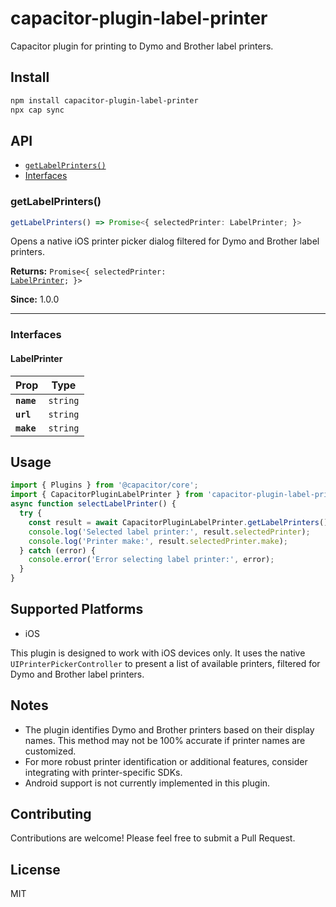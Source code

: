 # capacitor-plugin-label-printer

Capacitor plugin for printing to Dymo and Brother label printers.

## Install

```bash
npm install capacitor-plugin-label-printer
npx cap sync
```

## API

<docgen-index>

* [`getLabelPrinters()`](#getlabelprinters)
* [Interfaces](#interfaces)

</docgen-index>

<docgen-api>
<!--Update the source file JSDoc comments and rerun docgen to update the docs below-->

### getLabelPrinters()

```typescript
getLabelPrinters() => Promise<{ selectedPrinter: LabelPrinter; }>
```


Opens a native iOS printer picker dialog filtered for Dymo and Brother label printers.

**Returns:** <code>Promise&lt;{ selectedPrinter: <a href="#labelprinter">LabelPrinter</a>; }&gt;</code>

**Since:** 1.0.0

--------------------


### Interfaces


#### LabelPrinter

| Prop         | Type                |
| ------------ | ------------------- |
| **`name`**   | <code>string</code> |
| **`url`**    | <code>string</code> |
| **`make`**   | <code>string</code> |


</docgen-api>

## Usage

```typescript
import { Plugins } from '@capacitor/core';
import { CapacitorPluginLabelPrinter } from 'capacitor-plugin-label-printer';
async function selectLabelPrinter() {
  try {
    const result = await CapacitorPluginLabelPrinter.getLabelPrinters();
    console.log('Selected label printer:', result.selectedPrinter);
    console.log('Printer make:', result.selectedPrinter.make);
  } catch (error) {
    console.error('Error selecting label printer:', error);
  }
}
```


## Supported Platforms

- iOS

This plugin is designed to work with iOS devices only. It uses the native `UIPrinterPickerController` to present a list of available printers, filtered for Dymo and Brother label printers.

## Notes

- The plugin identifies Dymo and Brother printers based on their display names. This method may not be 100% accurate if printer names are customized.
- For more robust printer identification or additional features, consider integrating with printer-specific SDKs.
- Android support is not currently implemented in this plugin.

## Contributing

Contributions are welcome! Please feel free to submit a Pull Request.

## License

MIT